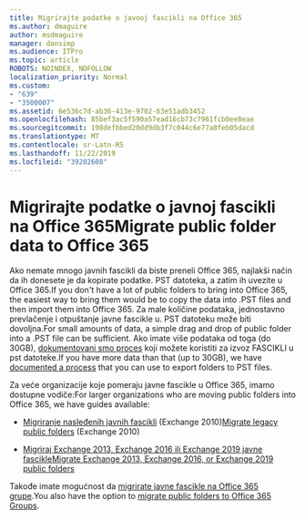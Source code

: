 ```yaml
---
title: Migrirajte podatke o javnoj fascikli na Office 365
ms.author: dmaguire
author: msdmaguire
manager: dansimp
ms.audience: ITPro
ms.topic: article
ROBOTS: NOINDEX, NOFOLLOW
localization_priority: Normal
ms.custom:
- "639"
- "3500007"
ms.assetid: 6e536c7d-ab36-413e-9702-63e51adb3452
ms.openlocfilehash: 85bef3ac5f590a57ead16cb73c7961fcb0ee8eae
ms.sourcegitcommit: 198defbbed20dd9db3f7c044c6e77a8feb05dacd
ms.translationtype: MT
ms.contentlocale: sr-Latn-RS
ms.lasthandoff: 11/22/2019
ms.locfileid: "39202608"
---
```

# <a name="migrate-public-folder-data-to-office-365"></a><span data-ttu-id="448e7-102">Migrirajte podatke o javnoj fascikli na Office 365</span><span class="sxs-lookup"><span data-stu-id="448e7-102">Migrate public folder data to Office 365</span></span>

<span data-ttu-id="448e7-103">Ako nemate mnogo javnih fascikli da biste preneli Office 365, najlakši način da ih donesete je da kopirate podatke. PST datoteka, a zatim ih uvezite u Office 365.</span><span class="sxs-lookup"><span data-stu-id="448e7-103">If you don't have a lot of public folders to bring into Office 365, the easiest way to bring them would be to copy the data into .PST files and then import them into Office 365.</span></span> <span data-ttu-id="448e7-104">Za male količine podataka, jednostavno prevlačenje i otpuštanje javne fascikle u. PST datoteku može biti dovoljna.</span><span class="sxs-lookup"><span data-stu-id="448e7-104">For small amounts of data, a simple drag and drop of public folder into a .PST file can be sufficient.</span></span> <span data-ttu-id="448e7-105">Ako imate više podataka od toga (do 30GB), [dokumentovani smo proces](https://technet.microsoft.com/library/dn874017%28v=exchg.150%29.aspx) koji možete koristiti za izvoz FASCIKLI u pst datoteke.</span><span class="sxs-lookup"><span data-stu-id="448e7-105">If you have more data than that (up to 30GB), we have [documented a process](https://technet.microsoft.com/library/dn874017%28v=exchg.150%29.aspx) that you can use to export folders to PST files.</span></span>
  
<span data-ttu-id="448e7-106">Za veće organizacije koje pomeraju javne fascikle u Office 365, imamo dostupne vodiče:</span><span class="sxs-lookup"><span data-stu-id="448e7-106">For larger organizations who are moving public folders into Office 365, we have guides available:</span></span>
  
- <span data-ttu-id="448e7-107">[Migriranje nasleđenih javnih fascikli](https://docs.microsoft.com/exchange/collaboration-exo/public-folders/batch-migration-of-legacy-public-folders) (Exchange 2010)</span><span class="sxs-lookup"><span data-stu-id="448e7-107">[Migrate legacy public folders](https://docs.microsoft.com/exchange/collaboration-exo/public-folders/batch-migration-of-legacy-public-folders) (Exchange 2010)</span></span>

- [<span data-ttu-id="448e7-108">Migriraj Exchange 2013, Exchange 2016 ili Exchange 2019 javne fascikle</span><span class="sxs-lookup"><span data-stu-id="448e7-108">Migrate Exchange 2013, Exchange 2016, or Exchange 2019 public folders</span></span>](https://docs.microsoft.com/Exchange/collaboration/public-folders/migrate-to-exchange-online)

<span data-ttu-id="448e7-109">Takođe imate mogućnost da [migrirate javne fascikle na Office 365 grupe](https://docs.microsoft.com/Exchange/collaboration/public-folders/migrate-to-office-365-groups).</span><span class="sxs-lookup"><span data-stu-id="448e7-109">You also have the option to [migrate public folders to Office 365 Groups](https://docs.microsoft.com/Exchange/collaboration/public-folders/migrate-to-office-365-groups).</span></span>
  